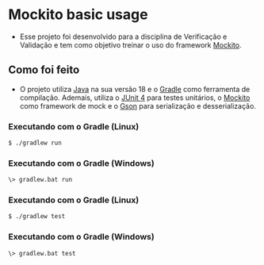 # Mockito basic usage

- Esse projeto foi desenvolvido para a disciplina de Verificação e Validação e tem como objetivo treinar o uso do framework [Mockito](https://site.mockito.org/).

## Como foi feito

- O projeto utiliza [Java](https://www.java.com) na sua versão 18 e o [Gradle](https://gradle.org/) como ferramenta de compilação. Ademais, utiliza o [JUnit 4](https://junit.org/junit4/) para testes unitários, o [Mockito](https://site.mockito.org/) como framework de mock e o [Gson](https://github.com/google/gson) para serialização e desserialização.

### Executando com o Gradle (Linux)

```sh
$ ./gradlew run
```

### Executando com o Gradle (Windows)

```sh
\> gradlew.bat run
```

### Executando com o Gradle (Linux)

```sh
$ ./gradlew test 
```

### Executando com o Gradle (Windows)

```sh
\> gradlew.bat test
```